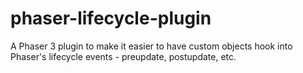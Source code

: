 # phaser-lifecycle-plugin
A Phaser 3 plugin to make it easier to have custom objects hook into Phaser's lifecycle events - preupdate, postupdate, etc.
